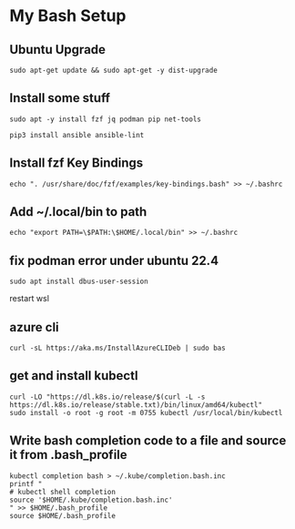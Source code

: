 # My Bash Setup

## Ubuntu Upgrade

    sudo apt-get update && sudo apt-get -y dist-upgrade

## Install some stuff

    sudo apt -y install fzf jq podman pip net-tools

    pip3 install ansible ansible-lint



## Install fzf Key Bindings
    echo ". /usr/share/doc/fzf/examples/key-bindings.bash" >> ~/.bashrc

## Add ~/.local/bin to path
    echo "export PATH=\$PATH:\$HOME/.local/bin" >> ~/.bashrc


## fix podman error under ubuntu 22.4
    sudo apt install dbus-user-session
restart wsl

## azure cli
    curl -sL https://aka.ms/InstallAzureCLIDeb | sudo bas

## get and install kubectl
    curl -LO "https://dl.k8s.io/release/$(curl -L -s https://dl.k8s.io/release/stable.txt)/bin/linux/amd64/kubectl"
    sudo install -o root -g root -m 0755 kubectl /usr/local/bin/kubectl

## Write bash completion code to a file and source it from .bash_profile
    kubectl completion bash > ~/.kube/completion.bash.inc
    printf "
    # kubectl shell completion
    source '$HOME/.kube/completion.bash.inc'
    " >> $HOME/.bash_profile
    source $HOME/.bash_profile
